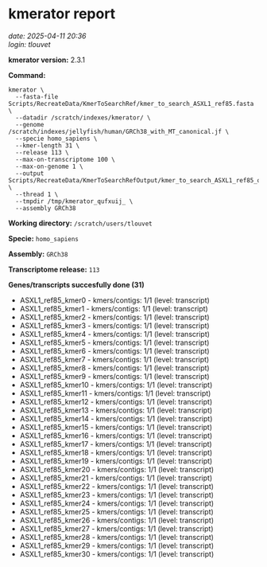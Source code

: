 # kmerator report
*date: 2025-04-11 20:36*  
*login: tlouvet*

**kmerator version:** 2.3.1

**Command:**

```
kmerator \
  --fasta-file Scripts/RecreateData/KmerToSearchRef/kmer_to_search_ASXL1_ref85.fasta \
  --datadir /scratch/indexes/kmerator/ \
  --genome /scratch/indexes/jellyfish/human/GRCh38_with_MT_canonical.jf \
  --specie homo_sapiens \
  --kmer-length 31 \
  --release 113 \
  --max-on-transcriptome 100 \
  --max-on-genome 1 \
  --output Scripts/RecreateData/KmerToSearchRefOutput/kmer_to_search_ASXL1_ref85_output \
  --thread 1 \
  --tmpdir /tmp/kmerator_qufxuij_ \
  --assembly GRCh38
```

**Working directory:** `/scratch/users/tlouvet`

**Specie:** `homo_sapiens`

**Assembly:** `GRCh38`

**Transcriptome release:** `113`

**Genes/transcripts succesfully done (31)**

- ASXL1_ref85_kmer0 - kmers/contigs: 1/1 (level: transcript)
- ASXL1_ref85_kmer1 - kmers/contigs: 1/1 (level: transcript)
- ASXL1_ref85_kmer2 - kmers/contigs: 1/1 (level: transcript)
- ASXL1_ref85_kmer3 - kmers/contigs: 1/1 (level: transcript)
- ASXL1_ref85_kmer4 - kmers/contigs: 1/1 (level: transcript)
- ASXL1_ref85_kmer5 - kmers/contigs: 1/1 (level: transcript)
- ASXL1_ref85_kmer6 - kmers/contigs: 1/1 (level: transcript)
- ASXL1_ref85_kmer7 - kmers/contigs: 1/1 (level: transcript)
- ASXL1_ref85_kmer8 - kmers/contigs: 1/1 (level: transcript)
- ASXL1_ref85_kmer9 - kmers/contigs: 1/1 (level: transcript)
- ASXL1_ref85_kmer10 - kmers/contigs: 1/1 (level: transcript)
- ASXL1_ref85_kmer11 - kmers/contigs: 1/1 (level: transcript)
- ASXL1_ref85_kmer12 - kmers/contigs: 1/1 (level: transcript)
- ASXL1_ref85_kmer13 - kmers/contigs: 1/1 (level: transcript)
- ASXL1_ref85_kmer14 - kmers/contigs: 1/1 (level: transcript)
- ASXL1_ref85_kmer15 - kmers/contigs: 1/1 (level: transcript)
- ASXL1_ref85_kmer16 - kmers/contigs: 1/1 (level: transcript)
- ASXL1_ref85_kmer17 - kmers/contigs: 1/1 (level: transcript)
- ASXL1_ref85_kmer18 - kmers/contigs: 1/1 (level: transcript)
- ASXL1_ref85_kmer19 - kmers/contigs: 1/1 (level: transcript)
- ASXL1_ref85_kmer20 - kmers/contigs: 1/1 (level: transcript)
- ASXL1_ref85_kmer21 - kmers/contigs: 1/1 (level: transcript)
- ASXL1_ref85_kmer22 - kmers/contigs: 1/1 (level: transcript)
- ASXL1_ref85_kmer23 - kmers/contigs: 1/1 (level: transcript)
- ASXL1_ref85_kmer24 - kmers/contigs: 1/1 (level: transcript)
- ASXL1_ref85_kmer25 - kmers/contigs: 1/1 (level: transcript)
- ASXL1_ref85_kmer26 - kmers/contigs: 1/1 (level: transcript)
- ASXL1_ref85_kmer27 - kmers/contigs: 1/1 (level: transcript)
- ASXL1_ref85_kmer28 - kmers/contigs: 1/1 (level: transcript)
- ASXL1_ref85_kmer29 - kmers/contigs: 1/1 (level: transcript)
- ASXL1_ref85_kmer30 - kmers/contigs: 1/1 (level: transcript)

